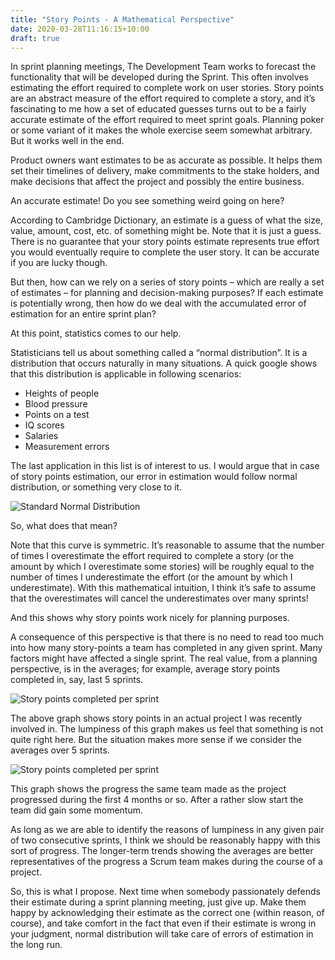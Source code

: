 ```yaml
---
title: "Story Points - A Mathematical Perspective"
date: 2020-03-28T11:16:15+10:00
draft: true
---
```

In sprint planning meetings, The Development Team works to forecast the functionality that will be developed during the Sprint.  This often involves estimating the effort required to complete work on user stories.  Story points are an abstract measure of the effort required to complete a story, and it’s fascinating to me how a set of educated guesses turns out to be a fairly accurate estimate of the effort required to meet sprint goals.  Planning poker or some variant of it makes the whole exercise seem somewhat arbitrary.  But it works well in the end.

Product owners want estimates to be as accurate as possible.  It helps them set their timelines of delivery, make commitments to the stake holders, and make decisions that affect the project and possibly the entire business.

An accurate estimate!  Do you see something weird going on here?

According to Cambridge Dictionary, an estimate is a guess of what the size, value, amount, cost, etc. of something might be.  Note that it is just a guess.  There is no guarantee that your story points estimate represents true effort you would eventually require to complete the user story.  It can be accurate if you are lucky though.

But then, how can we rely on a series of story points – which are really a set of estimates – for planning and decision-making purposes?  If each estimate is potentially wrong, then how do we deal with the accumulated error of estimation for an entire sprint plan?

At this point, statistics comes to our help.

Statisticians tell us about something called a “normal distribution”.  It is a distribution that occurs naturally in many situations.  A quick google shows that this distribution is applicable in following scenarios:

* Heights of people
* Blood pressure
* Points on a test
* IQ scores
* Salaries
* Measurement errors

The last application in this list is of interest to us.  I would argue that in case of story points estimation, our error in estimation would follow normal distribution, or something very close to it.

![Standard Normal Distribution](/img/story-points-a-mathematical-perspective/b1.jpg)

So, what does that mean?

Note that this curve is symmetric.  It’s reasonable to assume that the number of times I overestimate the effort required to complete a story (or the amount by which I overestimate some stories) will be roughly equal to the number of times I underestimate the effort (or the amount by which I underestimate).  With this mathematical intuition, I think it’s safe to assume that the overestimates will cancel the underestimates over many sprints!

And this shows why story points work nicely for planning purposes.

A consequence of this perspective is that there is no need to read too much into how many story-points a team has completed in any given sprint.  Many factors might have affected a single sprint.  The real value, from a planning perspective, is in the averages; for example, average story points completed in, say, last 5 sprints.

![Story points completed per sprint](/img/story-points-a-mathematical-perspective/b2.png)

The above graph shows story points in an actual project I was recently involved in.  The lumpiness of this graph makes us feel that something is not quite right here.  But the situation makes more sense if we consider the averages over 5 sprints.

![Story points completed per sprint](/img/story-points-a-mathematical-perspective/b3.png)

This graph shows the progress the same team made as the project progressed during the first 4 months or so.  After a rather slow start the team did gain some momentum.

As long as we are able to identify the reasons of lumpiness in any given pair of two consecutive sprints, I think we should be reasonably happy with this sort of progress.  The longer-term trends showing the averages are better representatives of the progress a Scrum team makes during the course of a project.

So, this is what I propose.   Next time when somebody passionately defends their estimate during a sprint planning meeting, just give up.  Make them happy by acknowledging their estimate as the correct one (within reason, of course), and take comfort in the fact that even if their estimate is wrong in your judgment, normal distribution will take care of errors of estimation in the long run.
